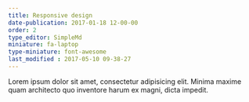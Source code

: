```yaml
---
title: Responsive design
date-publication: 2017-01-18 12-00-00
order: 2
type_editor: SimpleMd
miniature: fa-laptop
type-miniature: font-awesome
last_modified : 2017-05-10 09-38-27
---
```

Lorem ipsum dolor sit amet, consectetur adipisicing elit. Minima maxime quam architecto quo inventore harum ex magni, dicta impedit.